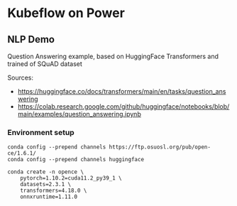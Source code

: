 # Kubeflow on Power
## NLP Demo

Question Answering example, based on HuggingFace Transformers and trained of SQuAD dataset

Sources: 

* https://huggingface.co/docs/transformers/main/en/tasks/question_answering
* https://colab.research.google.com/github/huggingface/notebooks/blob/main/examples/question_answering.ipynb


### Environment setup

```
conda config --prepend channels https://ftp.osuosl.org/pub/open-ce/1.6.1/
conda config --prepend channels huggingface

conda create -n opence \
	pytorch=1.10.2=cuda11.2_py39_1 \
	datasets=2.3.1 \
	transformers=4.18.0 \
	onnxruntime=1.11.0
```
